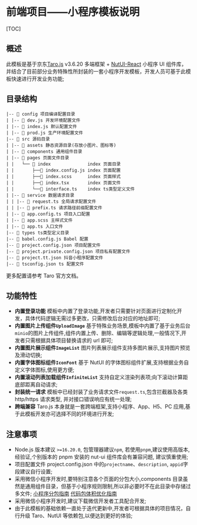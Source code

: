 # 前端项目——小程序模板说明

[TOC]

## 概述

此模板是基于京东[Taro.js](https://taro-docs.jd.com/docs) v3.6.20 多端框架 + [NutUI-React](https://nutui.jd.com/taro/react/2x/#/zh-CN/guide/intro-react) 小程序 UI 组件库，并结合了目前部分业务特殊性所封装的一套小程序开发模板，开发人员可基于此模板快速进行开发业务功能;

## 目录结构

```
|-- 📁 config 项目编译配置目录
| |-- 📄 dev.js 开发环境配置文件
| |-- 📄 index.js 默认配置文件
| |-- 📄 prod.js 生产环境配置文件
|-- 📁 src 源码目录
| |-- 📁 assets 静态资源目录(存放小图片、图标等)
| |-- 📁 components 通用组件目录
| |-- 📁 pages 页面文件目录
| |   └── 📁 index              index 页面目录
| |       ├──📄 index.config.js index 页面配置
| |       ├──📄 index.scss      index 页面样式
| |       ├──📄 index.tsx       index 页面文件
| |       └──📄 interface.ts    index ts类型定义文件
| |-- 📁 service 数据请求目录
| | |-- 📄 request.ts 全局请求配置文件
| | |-- 📄 prefix.ts 请求路径前缀配置文件
| |-- 📄 app.config.ts 项目入口配置
| |-- 📄 app.scss 主样式文件
| |-- 📄 app.ts 入口文件
|-- 📁 types ts类型定义目录
|-- 📄 babel.config.js Babel 配置
|-- 📄 project.config.json 项目配置文件
|-- 📄 project.private.config.json 项目私有配置文件
|-- 📄 project.tt.json 抖音小程序配置文件
|-- 📄 tsconfig.json ts 配置文件
```

更多配置请参考 Taro 官方文档。

## 功能特性

- **内置登录功能**
  模板中内置了登录功能,开发者只需要针对页面进行定制化开发，具体代码逻辑无需过多更改，只需修改后台对应的地址即可;
- **内置图片上传组件`UploadImage`**
  基于特殊业务场景,模板中内置了基于业务后台`minio`的图片上传组件,组件内置上传、删除、编辑等逻辑处理,一般情况下,开发者只需根据具体项目替换请求的 url 即可;
- **内置图片展示组件`ImageList`**
  图片列表展示组件支持多图片展示,支持图片预览及滑动切换;
- **内置字体图标组件`IconFont`**
  基于 NutUI 的字体图标组件扩展,支持根据业务自定义字体图标,使用更方便;
- **内置滚动列表加载组件`InfiniteList`**
  支持自定义渲染列表项;向下滚动计算距底部距离自动请求;
- **封装统一请求**
  模板中已经封装了业务请求文件`request.ts`,包含拦截器及各类 http/https 请求类型, 并对接口错误响应有统一处理;
- **跨端兼容**
  Taro.js 本身就是一套跨端框架,支持小程序、App、H5、PC 应用,基于此模板开发亦可选择不同的环境进行开发;

## 注意事项

- Node.js 版本建议 `>=16.20.0`, 包管理器建议`npm`, 若使用`pnpm`,建议使用高版本,经验证,个别版本的 pnpm 安装的 nut-ui 组件库会有兼容问题, 建议慎重使用;
- 项目配置文件 project.config.json 中的`projectname`、`description`, `appid`字段建议自行设置;
- 采用微信小程序开发时,要特别注意各个页面的分包大小,components 目录虽然是通用组件目录，但基于小程序规则限制,所以非必要时不在此目录中存储过多文件;
  [小程序分包指南](https://developers.weixin.qq.com/miniprogram/dev/framework/subpackages.html)
  [代码包体积优化指南](https://developers.weixin.qq.com/miniprogram/dev/framework/performance/tips/start_optimizeA.html)
- 采用微信小程序开发时,建议下载微信开发者工具配合开发;
- 由于此模板的基础依赖一直处于迭代更新中,开发者可根据具体的项目情况，自行升级 Taro、NutUI 等依赖包,以便达到更好的体验;
